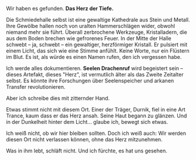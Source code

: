 Wir haben es gefunden. **Das Herz der Tiefe.**

Die Schmiedehalle selbst ist eine gewaltige Kathedrale aus Stein und Metall. Ihre Gewölbe hallen noch von uralten Hammerschlägen wider, obwohl niemand mehr sie führt. Überall zerbrochene Werkzeuge, Kristalladern, die aus dem Boden brechen wie gefrorenes Feuer. In der Mitte der Halle schwebt – ja, schwebt – ein gewaltiger, herzförmiger Kristall. Er pulsiert mit einem Licht, das sich wie eine Stimme anfühlt. Keine Worte, nur ein Flüstern im Blut. Es ist, als würde es einen Namen rufen, den ich vergessen habe.

Ich werde alles dokumentieren. **Seelen Drachenruf** wird begeistert sein – dieses Artefakt, dieses "Herz", ist vermutlich älter als das Zweite Zeitalter selbst. Es könnte ihre Forschungen über Seelenspeicher und arkanen Transfer revolutionieren.

Aber ich schreibe dies mit zitternder Hand.

Etwas stimmt nicht mit diesem Ort. Einer der Träger, Durnik, fiel in eine Art Trance, kaum dass er das Herz ansah. Seine Haut begann zu glänzen. Und in der Dunkelheit hinter dem Licht... glaube ich, bewegt sich etwas.

Ich weiß nicht, ob wir hier bleiben sollten. Doch ich weiß auch: Wir werden diesen Ort nicht verlassen können, ohne das Herz mitzunehmen.

Was in ihm lebt, schläft nicht. Und ich fürchte, es hat uns gesehen.